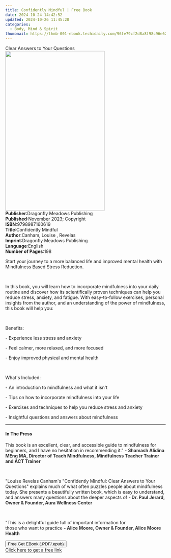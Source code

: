 ```yaml
---
title: Confidently Mindful | Free Book
date: 2024-10-24 14:42:52
updated: 2024-10-26 11:45:28
categories:
  - Body, Mind & Spirit
thumbnail: https://thmb-001-ebook.techidaily.com/96fe79cf2d8a8f98c96e623654d8c1eda9d3d435eb93161a4efbd4c1fc4dbf8b.jpg
---
```

<main id="book-container">
  <div class="flex flex-col">
    <div class="book-brief flex-1 py-6 px-4 sm:p-6 md:py-10 md:px-8">
      <!-- brief-->
      <div class="book-brief-main">Clear Answers to Your Questions</div>
    </div>
    <div
      class="book-meta-info flex-1 grid gap-4 col-start-1 col-end-3 row-start-1 sm:mb-6 sm:grid-cols-4 lg:gap-6 lg:col-start-2 lg:row-end-6 lg:row-span-6 lg:mb-0"
    >
      <div
        class="book-meta-info-left place-content-center mt-4 p-4 text-sm leading-6 col-start-2 col-span-2 dark:text-slate-400"
      >
        <img
          class="w-full h-500 object-cover rounded-lg sm:h-255 sm:col-span-2 lg:col-span-full"
          src="https://img-001-ebook.techidaily.com/336a238dac56ca059afad913c6bf9d437f4e147565dd734c7cb6d672fa17061e.jpg"
          alt=""
          width="312"
          height="500"
        />
      </div>
      <div
        class="book-meta-info-right mt-2 col-start-1 row-start-2 col-span-3 self-center"
      >
        <!-- meta data  -->
        <div class="flex flex-col px-4 md:px-8">
          <div class="flex-1">
            <strong>Publisher</strong>:<span class="px-2"
              >Dragonfly Meadows Publishing</span
            >
          </div>
          <div class="flex-1">
            <strong>Published</strong>:<span class="px-2"
              >November 2023; Copyright</span
            >
          </div>
          <div class="flex-1">
            <strong>ISBN</strong>:<span class="px-2">9798987160619</span>
          </div>
          <div class="flex-1">
            <strong>Title</strong>:<span class="px-2">Confidently Mindful</span>
          </div>
          <div class="flex-1">
            <strong>Author</strong>:<span class="px-2"
              >Canham, Louise , Revelas</span
            >
          </div>
          <div class="flex-1">
            <strong>Imprint</strong>:<span class="px-2"
              >Dragonfly Meadows Publishing</span
            >
          </div>
          <div class="flex-1">
            <strong>Language</strong>:<span class="px-2">English</span>
          </div>
          <div class="flex-1">
            <strong>Number of Pages</strong>:<span class="px-2">198</span>
          </div>
        </div>
      </div>
    </div>
    <div class="book-description flex-1 py-6 px-4 sm:p-6 md:py-10 md:px-8">
      <div class="book-description-main">
        <div accordion-content="" id="description">
          <p>
            Start your journey to a more balanced life and improved mental
            health with Mindfulness Based Stress Reduction.
          </p>
          <p><br /></p>
          <p>
            In this book, you will learn how to incorporate mindfulness into
            your daily routine and discover how its scientifically proven
            techniques can help you reduce stress, anxiety, and fatigue. With
            easy-to-follow exercises, personal insights from the author, and an
            understanding of the power of mindfulness, this book will help you:
          </p>
          <p>&nbsp;</p>
          <p>Benefits:</p>
          <p>- Experience less stress and anxiety</p>
          <p>- Feel calmer, more relaxed, and more focused</p>
          <p>- Enjoy improved physical and mental health</p>
          <p>&nbsp;</p>
          <p>What's Included:</p>
          <p>- An introduction to mindfulness and what it isn't</p>
          <p>- Tips on how to incorporate mindfulness into your life</p>
          <p>
            - Exercises and techniques to help you reduce stress and anxiety
          </p>
          <p>- Insightful questions and answers about mindfulness</p>
        </div>
        <div class="accordion-fader"></div>
      </div>
    </div>
    <div class="book-excerpts flex-1 py-6 px-4 sm:p-6 md:py-10 md:px-8">
      <!-- excerpts-->
      <div class="book-excerpts-main">
        <hr />
        <h4 class="placeholder placeholder-heading">
          <span>In The Press</span>
        </h4>
        <p></p>
        <p>
          This book is an excellent, clear, and accessible guide to mindfulness
          for beginners, and I have no hesitation in recommending
          it."&nbsp;<strong style="color: rgba(48, 48, 48, 1)">-</strong
          ><span style="color: rgba(48, 48, 48, 1)">&nbsp;</span
          ><strong style="color: rgba(48, 48, 48, 1)"
            >Shamash Alidina MEng MA, Director of Teach Mindfulness, Mindfulness
            Teacher Trainer and ACT Trainer</strong
          >
        </p>
        <p><br /></p>
        <p>
          "Louise Revelas Canham's "Confidently Mindful: Clear Answers to Your
          Questions" explains much of what often puzzles people about
          mindfulness today. She presents a beautifully written book, which is
          easy to understand, and answers many questions about the deeper
          aspects of&nbsp;<strong style="color: rgba(48, 48, 48, 1)"
            >-&nbsp;Dr. Paul Jerard, Owner &amp; Founder, Aura Wellness
            Center</strong
          >
        </p>
        <p><span style="color: rgba(48, 48, 48, 1)">&nbsp;</span></p>
        <p>
          "This is a delightful guide full of important information for
          those&nbsp;who&nbsp;want&nbsp;to&nbsp;practice&nbsp;<strong
            style="color: rgba(48, 48, 48, 1)"
            >-&nbsp;Alice Moore, Owner &amp; Founder, Alice Moore Health</strong
          >
        </p>
        <p></p>
      </div>
    </div>
    <div
      class="book-about-author flex-1 py-6 px-4 sm:p-6 md:py-10 md:px-8"
    ></div>
    <div class="book-free-get flex-1 py-6 px-4 sm:p-6 md:py-10 md:px-8">
      <button
        id="btn-free-get"
        class="bg-blue-500 hover:bg-blue-700 text-white font-bold py-2 px-4 rounded"
      >
        Free Get EBook (.PDF/.epub)
      </button>
      <div id="countdown-display" class="px-2 text-lg mt-2"></div>
      <a
        id="free-link"
        class="hidden bg-blue-500 hover:bg-blue-700 text-white font-bold py-2 px-4 rounded"
        href="https://www.ebooks.com/en-us/book/210895308/confidently-mindful/canham-louise-revelas/"
        target="_blank"
        >Click here to get a free link</a
      >
    </div>
    <script>
      let countdownTime = 0;
      let countdownInterval = null;
      document
        .getElementById('btn-free-get')
        .addEventListener('click', startCountdown);
      function startCountdown() {
        countdownTime = new Date().getTime() + 60000 * 3;
        countdownInterval = setInterval(updateCountdown, 1000);
        document.getElementById('btn-free-get').disabled = true;
        document
          .getElementById('btn-free-get')
          .classList.add('bg-gray-500', 'cursor-not-allowed');
      }
      function updateCountdown() {
        let currentTime = new Date().getTime();
        let timeLeft = countdownTime - currentTime;
        let secondsLeft = Math.floor(timeLeft / 1000);
        document.getElementById('countdown-display').innerHTML =
          `Remaining time: ${secondsLeft} seconds.`;
        if (secondsLeft <= 0) {
          clearInterval(countdownInterval);
          document.getElementById('btn-free-get').classList.add('hidden');
          document.getElementById('free-link').classList.remove('hidden');
          document.getElementById('countdown-display').innerHTML = '';
        }
      }
    </script>
  </div>
</main>
